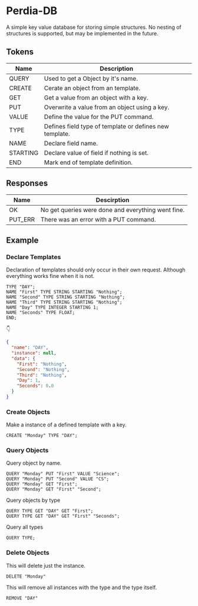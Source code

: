 # Perdia-DB
A simple key value database for storing simple structures.
No nesting of structures is supported, but may be implemented in the future.

## Tokens

|Name|Description|
|-|-|
|QUERY|Used to get a Object by it's name.|
|CREATE|Cerate an object from an template.|
|GET|Get a value from an object with a key.|
|PUT|Overwrite a value from an object using a key.|
|VALUE|Define the value for the PUT command.|
|TYPE|Defines field type of template or defines new template.|
|NAME|Declare field name.|
|STARTING|Declare value of field if nothing is set.|
|END|Mark end of template definition.|

## Responses

|Name|Descirption
|-|-|
|OK|No get queries were done and everything went fine.|
|PUT_ERR|There was an error with a PUT command.| 


## Example

### Declare Templates

Declaration of templates should only occur in their own request. Although everything works fine when it is not.
```
TYPE "DAY";
NAME "First" TYPE STRING STARTING "Nothing";
NAME "Second" TYPE STRING STARTING "Nothing";
NAME "Third" TYPE STRING STARTING "Nothing";
NAME "Day" TYPE INTEGER STARTING 1;
NAME "Seconds" TYPE FLOAT;
END;
```
👇
```json
{
  "name": "DAY",
  "instance": null,
  "data": {
    "First": "Nothing",
    "Second": "Nothing",
    "Third": "Nothing",
    "Day": 1,
    "Seconds": 0.0
  }
}
```

### Create Objects

Make a instance of a defined template with a key.
```
CREATE "Monday" TYPE "DAY";
```

### Query Objects

Query object by name.
```
QUERY "Monday" PUT "First" VALUE "Science";
QUERY "Monday" PUT "Second" VALUE "CS";
QUERY "Monday" GET "First";
QUERY "Monday" GET "First" "Second";
```

Query objects by type
```
QUERY TYPE GET "DAY" GET "First";
QUERY TYPE GET "DAY" GET "First" "Seconds";
```

Query all types
```
QUERY TYPE;
```

### Delete Objects

This will delete just the instance.
```
DELETE "Monday"
```

This will remove all instances with the type and the type itself.
```
REMOVE "DAY"
```